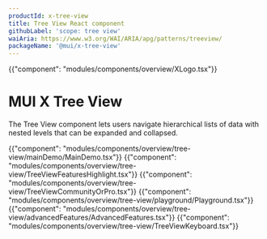 ```yaml
---
productId: x-tree-view
title: Tree View React component
githubLabel: 'scope: tree view'
waiAria: https://www.w3.org/WAI/ARIA/apg/patterns/treeview/
packageName: '@mui/x-tree-view'
---
```


{{"component": "modules/components/overview/XLogo.tsx"}}

# MUI X Tree View

<p class="description">The Tree View component lets users navigate hierarchical lists of data with nested levels that can be expanded and collapsed.</p>

{{"component": "modules/components/overview/tree-view/mainDemo/MainDemo.tsx"}}
{{"component": "modules/components/overview/tree-view/TreeViewFeaturesHighlight.tsx"}}
{{"component": "modules/components/overview/tree-view/TreeViewCommunityOrPro.tsx"}}
{{"component": "modules/components/overview/tree-view/playground/Playground.tsx"}}
{{"component": "modules/components/overview/tree-view/advancedFeatures/AdvancedFeatures.tsx"}}
{{"component": "modules/components/overview/tree-view/TreeViewKeyboard.tsx"}}
